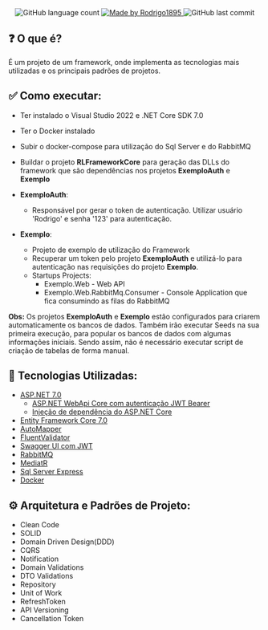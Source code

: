 <div align="center">
  <img alt="GitHub language count" src="https://img.shields.io/github/languages/count/Rodrigo1895/RLFrameworkCore">
  
  <a href="https://www.linkedin.com/in/rodrigo-lima-9607137b/">
    <img alt="Made by Rodrigo1895" src="https://img.shields.io/badge/made%20by-Rodrigo1895-%2304D361">
  </a>

  <img alt="GitHub last commit" src="https://img.shields.io/github/last-commit/Rodrigo1895/RLFrameworkCore">
</div>

## :question: O que é?
É um projeto de um framework, onde implementa as tecnologias mais utilizadas e os principais padrões de projetos.

## :white_check_mark: Como executar:
- Ter instalado o Visual Studio 2022 e .NET Core SDK 7.0
- Ter o Docker instalado
- Subir o docker-compose para utilização do Sql Server e do RabbitMQ
- Buildar o projeto **RLFrameworkCore** para geração das DLLs do framework que são dependências nos projetos **ExemploAuth** e **Exemplo**
  
- **ExemploAuth**:
  - Responsável por gerar o token de autenticação. Utilizar usuário 'Rodrigo' e senha '123' para autenticação.
- **Exemplo**:
  - Projeto de exemplo de utilização do Framework
  - Recuperar um token pelo projeto **ExemploAuth** e utilizá-lo para autenticação nas requisições do projeto **Exemplo**.
  - Startups Projects:
    - Exemplo.Web - Web API
    - Exemplo.Web.RabbitMq.Consumer - Console Application que fica consumindo as filas do RabbitMQ
  
**Obs:** Os projetos **ExemploAuth** e **Exemplo** estão configurados para criarem automaticamente os bancos de dados. Também irão executar Seeds na sua primeira execução, para popular os bancos de dados com algumas informações iniciais. Sendo assim, não é necessário executar script de criação de tabelas de forma manual.

## :rocket: Tecnologias Utilizadas:
- [ASP.NET 7.0][asp_net_link]
  - [ASP.NET WebApi Core com autenticação JWT Bearer][asp_net_web_api_link]
  - [Injeção de dependência do ASP.NET Core][asp_net_di_link]
- [Entity Framework Core 7.0][ef_core_link]
- [AutoMapper][automapper_link]
- [FluentValidator][fluent_validator_link]
- [Swagger UI com JWT][swagger_link]
- [RabbitMQ][rabbitmq_link]
- [MediatR][mediatr_link]
- [Sql Server Express][sql_server_link]
- [Docker][docker_link]

## :gear: Arquitetura e Padrões de Projeto:
- Clean Code
- SOLID
- Domain Driven Design(DDD)
- CQRS
- Notification
- Domain Validations
- DTO Validations
- Repository
- Unit of Work
- RefreshToken
- API Versioning
- Cancellation Token

<!-- Links -->
[asp_net_link]: https://learn.microsoft.com/pt-br/aspnet/core/release-notes/aspnetcore-7.0?view=aspnetcore-7.0
[asp_net_web_api_link]: https://learn.microsoft.com/pt-br/aspnet/core/tutorials/first-web-api?view=aspnetcore-7.0&tabs=visual-studio
[asp_net_di_link]: https://learn.microsoft.com/pt-br/aspnet/core/fundamentals/dependency-injection?view=aspnetcore-7.0
[ef_core_link]: https://learn.microsoft.com/pt-br/ef/core/
[automapper_link]: https://automapper.org/
[fluent_validator_link]: https://fluentvalidation.net/
[swagger_link]: https://swagger.io/tools/swagger-ui/
[rabbitmq_link]: https://www.rabbitmq.com/
[mediatr_link]: https://github.com/jbogard/MediatR
[sql_server_link]: https://learn.microsoft.com/en-us/sql/sql-server/
[docker_link]: https://www.docker.com/